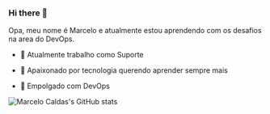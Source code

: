 ### Hi there 👋

Opa, meu nome é Marcelo e atualmente estou aprendendo com os desafios na area do DevOps.

- :office: Atualmente trabalho como Suporte

- :purple_heart: Apaixonado por tecnologia querendo aprender sempre mais

- :rocket: Empolgado com DevOps

![Marcelo Caldas's GitHub stats](https://github-readme-stats.vercel.app/api?username=mclcaldas&show_icons=true&theme=radical)






<!--
**mclcaldas/mclcaldas** is a ✨ _special_ ✨ repository because its `README.md` (this file) appears on your GitHub profile.

Here are some ideas to get you started:

- 🔭 I’m currently working on ...
- 🌱 I’m currently learning ...
- 👯 I’m looking to collaborate on ...
- 🤔 I’m looking for help with ...
- 💬 Ask me about ...
- 📫 How to reach me: ...
- 😄 Pronouns: ...
- ⚡ Fun fact: ...
-->
